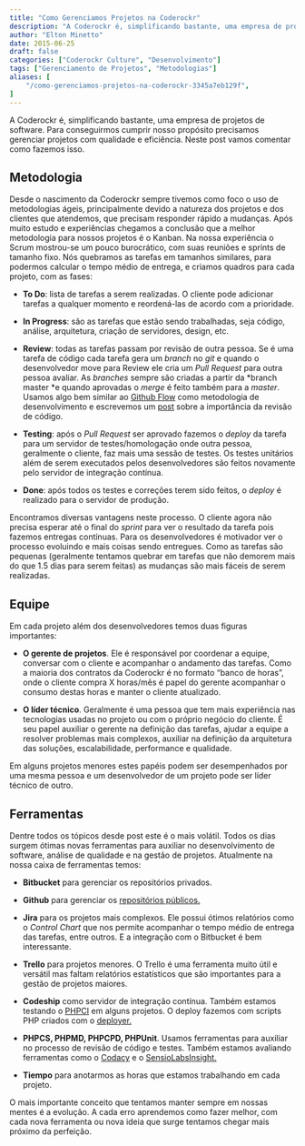 ```yaml
---
title: "Como Gerenciamos Projetos na Coderockr"
description: "A Coderockr é, simplificando bastante, uma empresa de projetos de software. Para conseguirmos cumprir nosso propósito precisamos gerenciar projetos..."
author: "Elton Minetto"
date: 2015-06-25
draft: false
categories: ["Coderockr Culture", "Desenvolvimento"]
tags: ["Gerenciamento de Projetos", "Metodologias"]
aliases: [
    "/como-gerenciamos-projetos-na-coderockr-3345a7eb129f",
]
---
```


A Coderockr é, simplificando bastante, uma empresa de projetos de software. Para conseguirmos cumprir nosso propósito precisamos gerenciar projetos com qualidade e eficiência. Neste post vamos comentar como fazemos isso.

## Metodologia

Desde o nascimento da Coderockr sempre tivemos como foco o uso de metodologias ágeis, principalmente devido a natureza dos projetos e dos clientes que atendemos, que precisam responder rápido a mudanças. Após muito estudo e experiências chegamos a conclusão que a melhor metodologia para nossos projetos é o Kanban. Na nossa experiência o Scrum mostrou-se um pouco burocrático, com suas reuniões e sprints de tamanho fixo. Nós quebramos as tarefas em tamanhos similares, para podermos calcular o tempo médio de entrega, e criamos quadros para cada projeto, com as fases:

* **To Do**: lista de tarefas a serem realizadas. O cliente pode adicionar tarefas a qualquer momento e reordená-las de acordo com a prioridade.

* **In Progress**: são as tarefas que estão sendo trabalhadas, seja código, análise, arquitetura, criação de servidores, design, etc.

* **Review**: todas as tarefas passam por revisão de outra pessoa. Se é uma tarefa de código cada tarefa gera um *branch* no *git* e quando o desenvolvedor move para Review ele cria um *Pull Request* para outra pessoa avaliar. As *branches* sempre são criadas a partir da *branch master *e quando aprovadas o *merge* é feito também para a *master*. Usamos algo bem similar ao [Github Flow](https://guides.github.com/introduction/flow/) como metodologia de desenvolvimento e escrevemos um [post](https://medium.com/@coderockr/a-import%C3%A2ncia-da-revis%C3%A3o-de-c%C3%B3digo-a1a8b41ed7ff) sobre a importância da revisão de código.

* **Testing**: após o *Pull Request* ser aprovado fazemos o *deploy* da tarefa para um servidor de testes/homologação onde outra pessoa, geralmente o cliente, faz mais uma sessão de testes. Os testes unitários além de serem executados pelos desenvolvedores são feitos novamente pelo servidor de integração contínua.

* **Done**: após todos os testes e correções terem sido feitos, o *deploy* é realizado para o servidor de produção.

Encontramos diversas vantagens neste processo. O cliente agora não precisa esperar até o final do *sprint* para ver o resultado da tarefa pois fazemos entregas contínuas. Para os desenvolvedores é motivador ver o processo evoluindo e mais coisas sendo entregues. Como as tarefas são pequenas (geralmente tentamos quebrar em tarefas que não demorem mais do que 1.5 dias para serem feitas) as mudanças são mais fáceis de serem realizadas.

## Equipe

Em cada projeto além dos desenvolvedores temos duas figuras importantes:

* **O gerente de projetos**. Ele é responsável por coordenar a equipe, conversar com o cliente e acompanhar o andamento das tarefas. Como a maioria dos contratos da Coderockr é no formato “banco de horas”, onde o cliente compra X horas/mês é papel do gerente acompanhar o consumo destas horas e manter o cliente atualizado.

* **O líder técnico**. Geralmente é uma pessoa que tem mais experiência nas tecnologias usadas no projeto ou com o próprio negócio do cliente. É seu papel auxiliar o gerente na definição das tarefas, ajudar a equipe a resolver problemas mais complexos, auxiliar na definição da arquitetura das soluções, escalabilidade, performance e qualidade.

Em alguns projetos menores estes papéis podem ser desempenhados por uma mesma pessoa e um desenvolvedor de um projeto pode ser líder técnico de outro.

## Ferramentas

Dentre todos os tópicos desde post este é o mais volátil. Todos os dias surgem ótimas novas ferramentas para auxiliar no desenvolvimento de software, análise de qualidade e na gestão de projetos. Atualmente na nossa caixa de ferramentas temos:

* **Bitbucket** para gerenciar os repositórios privados.

* **Github** para gerenciar os [repositórios públicos.](https://github.com/coderockr)

* **Jira** para os projetos mais complexos. Ele possui ótimos relatórios como o *Control Chart* que nos permite acompanhar o tempo médio de entrega das tarefas, entre outros. E a integração com o Bitbucket é bem interessante.

* **Trello** para projetos menores. O Trello é uma ferramenta muito útil e versátil mas faltam relatórios estatísticos que são importantes para a gestão de projetos maiores.

* **Codeship** como servidor de integração contínua. Também estamos testando o [PHPCI](https://www.phptesting.org/) em alguns projetos. O deploy fazemos com scripts PHP criados com o [deployer.](http://eltonminetto.net/blog/2015/03/18/usando-o-deployer/)

* **PHPCS, PHPMD, PHPCPD, PHPUnit**. Usamos ferramentas para auxiliar no processo de revisão de código e testes. Também estamos avaliando ferramentas como o [Codacy](https://www.codacy.com) e o [SensioLabsInsight.](https://insight.sensiolabs.com/)

* **Tiempo** para anotarmos as horas que estamos trabalhando em cada projeto.

O mais importante conceito que tentamos manter sempre em nossas mentes é a evolução. A cada erro aprendemos como fazer melhor, com cada nova ferramenta ou nova ideia que surge tentamos chegar mais próximo da perfeição.
